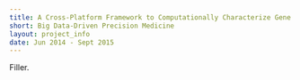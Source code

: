 ```yaml
---
title: A Cross-Platform Framework to Computationally Characterize Gene Presence and Function
short: Big Data-Driven Precision Medicine
layout: project_info
date: Jun 2014 - Sept 2015
---
```


Filler.